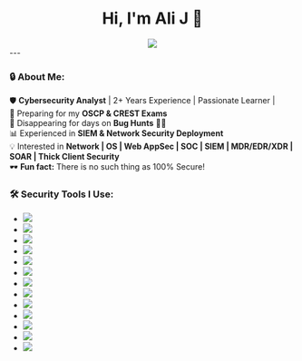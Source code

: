 <h1 align="center">Hi, I'm Ali J 👋</h1>
<div align="center">
  <img src="https://readme-typing-svg.herokuapp.com?font=Fira+Code&weight=500&size=24&pause=1000&color=00FF00&center=true&vCenter=true&width=550&lines=🔒+Cybersecurity+Analyst;🕵️‍♂️+Ethical+Hacker;⚔️+Threat+Intelligence+Researcher;💻+Red+Teamer+%7C+Blue+Teamer;🚀+Tech+Enthusiast" />
</div>
---

### 🔒 About Me:  
🛡️ **Cybersecurity Analyst** | 2+ Years Experience  | Passionate Learner |  
🎯 Preparing for my **OSCP & CREST Exams**  
🤝 Disappearing for days on **Bug Hunts** 🕵️‍♂️  
📊 Experienced in **SIEM & Network Security Deployment**  
💡 Interested in **Network | OS | Web AppSec | SOC | SIEM | MDR/EDR/XDR | SOAR | Thick Client Security**  
🕶️ **Fun fact:** There is no such thing as 100% Secure!  


### 🛠️ Security Tools I Use:

- <img src="https://img.shields.io/badge/OSINT_Framework-FF6347?style=for-the-badge&logo=python&logoColor=white" />
- <img src="https://img.shields.io/badge/Burp_Suite-FFD700?style=for-the-badge&logo=burpsuite&logoColor=white" />
- <img src="https://img.shields.io/badge/Metasploit_Framework-32CD32?style=for-the-badge&logo=metasploit&logoColor=white" />
- <img src="https://img.shields.io/badge/Wireshark-4682B4?style=for-the-badge&logo=wireshark&logoColor=white" />
- <img src="https://img.shields.io/badge/Nmap-8A2BE2?style=for-the-badge&logo=nmap&logoColor=white" />
- <img src="https://img.shields.io/badge/Fortinet-FF4500?style=for-the-badge&logo=fortinet&logoColor=white" />
- <img src="https://img.shields.io/badge/IBM_QRadar-00BFFF?style=for-the-badge&logo=ibm&logoColor=white" />
- <img src="https://img.shields.io/badge/Splunk-FF1493?style=for-the-badge&logo=splunk&logoColor=white" />
- <img src="https://img.shields.io/badge/Wazuh-20B2AA?style=for-the-badge&logo=wazuh&logoColor=white" />
- <img src="https://img.shields.io/badge/Snort-DC143C?style=for-the-badge&logo=snort&logoColor=white" />
- <img src="https://img.shields.io/badge/Qualys-7FFF00?style=for-the-badge&logo=qualys&logoColor=white" />
- <img src="https://img.shields.io/badge/Parrot_OS-8B0000?style=for-the-badge&logo=parrot&logoColor=white" />
- <img src="https://img.shields.io/badge/Kali_Linux-2E8B57?style=for-the-badge&logo=kali&logoColor=white" />



